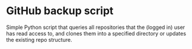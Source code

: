 # GitHub backup script

Simple Python script that queries all repositories that the (logged in) user has read access to, and clones them into a specified directory or updates the existing repo structure.
